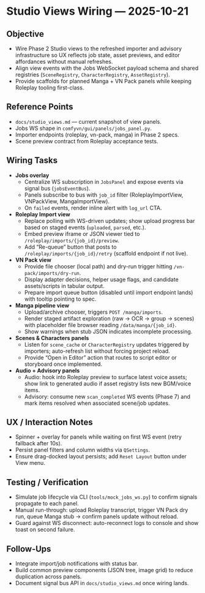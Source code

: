 # Studio Views Wiring — 2025-10-21

## Objective
- Wire Phase 2 Studio views to the refreshed importer and advisory infrastructure so UX reflects job state, asset previews, and editor affordances without manual refreshes.
- Align view events with the Jobs WebSocket payload schema and shared registries (`SceneRegistry`, `CharacterRegistry`, `AssetRegistry`).
- Provide scaffolds for planned Manga + VN Pack panels while keeping Roleplay tooling first-class.

## Reference Points
- `docs/studio_views.md` — current snapshot of view panels.
- Jobs WS shape in `comfyvn/gui/panels/jobs_panel.py`.
- Importer endpoints (roleplay, vn-pack, manga) in Phase 2 specs.
- Scene preview contract from Roleplay acceptance tests.

## Wiring Tasks
- **Jobs overlay**
  - Centralize WS subscription in `JobsPanel` and expose events via signal bus (`jobsEventBus`).
  - Panels subscribe to bus with `job_id` filter (RoleplayImportView, VNPackView, MangaImportView).
  - On `failed` events, render inline alert with `log_url` CTA.
- **Roleplay Import view**
  - Replace polling with WS-driven updates; show upload progress bar based on staged events (`uploaded`, `parsed`, etc.).
  - Embed preview iframe or JSON viewer tied to `/roleplay/imports/{job_id}/preview`.
  - Add “Re-queue” button that posts to `/roleplay/imports/{job_id}/retry` (scaffold endpoint if not live).
- **VN Pack view**
  - Provide file chooser (local path) and dry-run trigger hitting `/vn-pack/imports/dry-run`.
  - Display adapter decisions, helper usage flags, and candidate assets/scripts in tabular output.
  - Prepare import queue button (disabled until import endpoint lands) with tooltip pointing to spec.
- **Manga pipeline view**
  - Upload/archive chooser, triggers `POST /manga/imports`.
  - Render staged artifact exploration (raw → OCR → group → scenes) with placeholder file browser reading `/data/manga/{job_id}`.
  - Show warnings when stub JSON indicates incomplete processing.
- **Scenes & Characters panels**
  - Listen for `scene_cache` or `CharacterRegistry` updates triggered by importers; auto-refresh list without forcing project reload.
  - Provide “Open in Editor” action that routes to script editor or storyboard once implemented.
- **Audio + Advisory panels**
  - Audio: hook into Roleplay preview to surface latest voice assets; show link to generated audio if asset registry lists new BGM/voice items.
  - Advisory: consume new `scan_completed` WS events (Phase 7) and mark items resolved when associated scene/job updates.

## UX / Interaction Notes
- Spinner + overlay for panels while waiting on first WS event (retry fallback after 10s).
- Persist panel filters and column widths via `QSettings`.
- Ensure drag-docked layout persists; add `Reset Layout` button under View menu.

## Testing / Verification
- Simulate job lifecycle via CLI (`tools/mock_jobs_ws.py`) to confirm signals propagate to each panel.
- Manual run-through: upload Roleplay transcript, trigger VN Pack dry run, queue Manga stub → confirm panels update without reload.
- Guard against WS disconnect: auto-reconnect logs to console and show toast on second failure.

## Follow-Ups
- Integrate import/job notifications with status bar.
- Build common preview components (JSON tree, image grid) to reduce duplication across panels.
- Document signal bus API in `docs/studio_views.md` once wiring lands.
